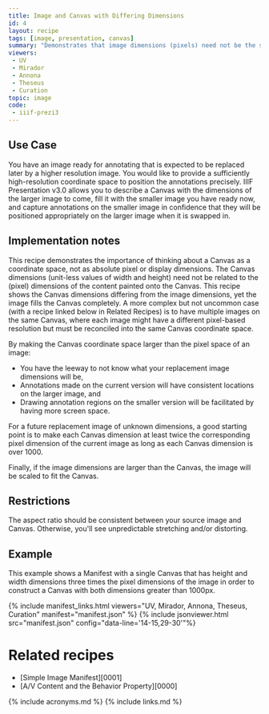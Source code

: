 ```yaml
---
title: Image and Canvas with Differing Dimensions
id: 4
layout: recipe
tags: [image, presentation, canvas]
summary: "Demonstrates that image dimensions (pixels) need not be the same as the Canvas dimensions (unit-less)"
viewers:
 - UV
 - Mirador
 - Annona
 - Theseus
 - Curation
topic: image
code:
 - iiif-prezi3
---
```


## Use Case

You have an image ready for annotating that is expected to be replaced later by a higher resolution image. You would like to provide a sufficiently high-resolution coordinate space to position the annotations precisely. IIIF Presentation v3.0 allows you to describe a Canvas with the dimensions of the larger image to come, fill it with the smaller image you have ready now, and capture annotations on the smaller image in confidence that they will be positioned appropriately on the larger image when it is swapped in.

## Implementation notes

This recipe demonstrates the importance of thinking about a Canvas as a coordinate space, not as absolute pixel or display dimensions. The Canvas dimensions (unit-less values of width and height) need not be related to the (pixel) dimensions of the content painted onto the Canvas. This recipe shows the Canvas dimensions differing from the image dimensions, yet the image fills the Canvas completely. A more complex but not uncommon case (with a recipe linked below in Related Recipes) is to have multiple images on the same Canvas, where each image might have a different pixel-based resolution but must be reconciled into the same Canvas coordinate space.

By making the Canvas coordinate space larger than the pixel space of an image:
+ You have the leeway to not know what your replacement image dimensions will be,
+ Annotations made on the current version will have consistent locations on the larger image, and
+ Drawing annotation regions on the smaller version will be facilitated by having more screen space.

For a future replacement image of unknown dimensions, a good starting point is to make each Canvas dimension at least twice the corresponding pixel dimension of the current image as long as each Canvas dimension is over 1000.

Finally, if the image dimensions are larger than the Canvas, the image will be scaled to fit the Canvas.

## Restrictions

The aspect ratio should be consistent between your source image and Canvas. Otherwise, you'll see unpredictable stretching and/or distorting.

## Example

This example shows a Manifest with a single Canvas that has height and width dimensions three times the pixel dimensions of the image in order to construct a Canvas with both dimensions greater than 1000px.

{% include manifest_links.html viewers="UV, Mirador, Annona, Theseus, Curation" manifest="manifest.json" %}
{% include jsonviewer.html src="manifest.json" config="data-line='14-15,29-30'"%}

# Related recipes

* [Simple Image Manifest][0001]
* [A/V Content and the Behavior Property][0000]

{% include acronyms.md %}
{% include links.md %}
